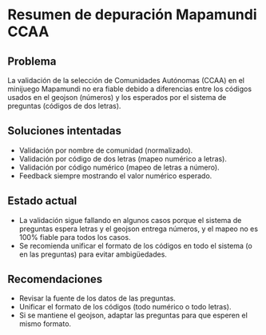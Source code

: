 # Resumen de depuración Mapamundi CCAA

## Problema
La validación de la selección de Comunidades Autónomas (CCAA) en el minijuego Mapamundi no era fiable debido a diferencias entre los códigos usados en el geojson (números) y los esperados por el sistema de preguntas (códigos de dos letras).

## Soluciones intentadas
- Validación por nombre de comunidad (normalizado).
- Validación por código de dos letras (mapeo numérico a letras).
- Validación por código numérico (mapeo de letras a número).
- Feedback siempre mostrando el valor numérico esperado.

## Estado actual
- La validación sigue fallando en algunos casos porque el sistema de preguntas espera letras y el geojson entrega números, y el mapeo no es 100% fiable para todos los casos.
- Se recomienda unificar el formato de los códigos en todo el sistema (o en las preguntas) para evitar ambigüedades.

## Recomendaciones
- Revisar la fuente de los datos de las preguntas.
- Unificar el formato de los códigos (todo numérico o todo letras).
- Si se mantiene el geojson, adaptar las preguntas para que esperen el mismo formato. 